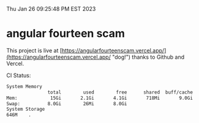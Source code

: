 Thu Jan 26 09:25:48 PM EST 2023

# angular fourteen scam


This project is live at [https://angularfourteenscam.vercel.app/](https://angularfourteenscam.vercel.app/ "dog!") thanks to Github and Vercel.

CI Status: 

```bash
System Memory
               total        used        free      shared  buff/cache   available
Mem:            15Gi       2.1Gi       4.1Gi       718Mi       9.0Gi        12Gi
Swap:          8.0Gi        26Mi       8.0Gi
System Storage
646M	.
```
